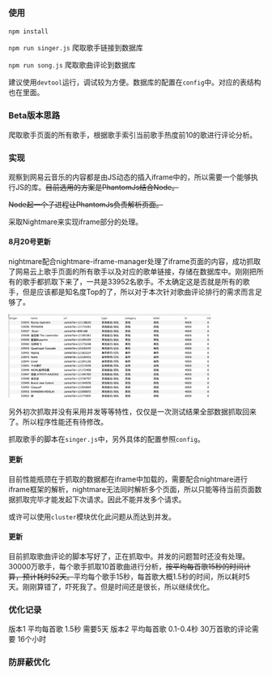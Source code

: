 ### 使用

`npm install`

`npm run singer.js` 爬取歌手链接到数据库

`npm run song.js` 爬取歌曲评论到数据库

建议使用`devtool`运行，调试较为方便。数据库的配置在`config`中。对应的表结构也在里面。

### Beta版本思路

爬取歌手页面的所有歌手，根据歌手索引当前歌手热度前10的歌进行评论分析。

### 实现

观察到网易云音乐的内容都是由JS动态的插入iframe中的，所以需要一个能够执行JS的库。~~目前选用的方案是PhantomJs结合Node。~~

~~Node起一个子进程让PhantomJs负责解析页面。~~

采取Nightmare来实现iframe部分的处理。

#### 8月20号更新

nightmare配合nightmare-iframe-manager处理了iframe页面的内容，成功抓取了网易云上歌手页面的所有歌手以及对应的歌单链接，存储在数据库中。刚刚把所有的歌手都抓取下来了，一共是33952名歌手。不太确定这是否就是所有的歌手，但是应该都是知名度Top的了，所以对于本次针对歌曲评论排行的需求而言足够了。

<img width=400 src='./img/singer.png'/>

另外初次抓取并没有采用并发等等特性，仅仅是一次测试结果全部数据抓取回来了。所以程序性能还有待修改。

抓取歌手的脚本在`singer.js`中，另外具体的配置参照`config`。

#### 更新

目前性能瓶颈在于抓取的数据都在iframe中加载的，需要配合nightmare进行iframe框架的解析，nightmare无法同时解析多个页面，所以只能等待当前页面数据抓取完毕才能发起下次请求。因此不能并发多个请求。

或许可以使用`cluster`模块优化此问题从而达到并发。

#### 更新

目前抓取歌曲评论的脚本写好了，正在抓取中。并发的问题暂时还没有处理。30000万歌手，每个歌手抓取10首歌曲进行分析，~~按平均每首歌15秒的时间计算，预计耗时52天。~~平均每个歌手15秒，每首歌大概1.5秒的时间，所以耗时5天。刚刚算错了，吓死我了。但是时间还是很长，所以继续优化。

### 优化记录

版本1 平均每首歌 1.5秒 需要5天
版本2 平均每首歌 0.1-0.4秒 30万首歌的评论需要 16个小时

### 防屏蔽优化